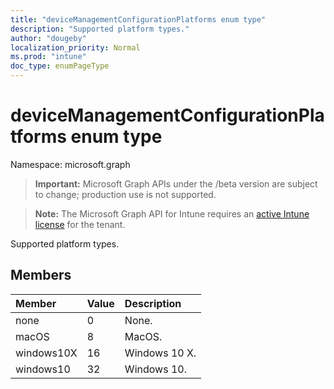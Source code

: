 ```yaml
---
title: "deviceManagementConfigurationPlatforms enum type"
description: "Supported platform types."
author: "dougeby"
localization_priority: Normal
ms.prod: "intune"
doc_type: enumPageType
---
```


# deviceManagementConfigurationPlatforms enum type

Namespace: microsoft.graph

> **Important:** Microsoft Graph APIs under the /beta version are subject to change; production use is not supported.

> **Note:** The Microsoft Graph API for Intune requires an [active Intune license](https://go.microsoft.com/fwlink/?linkid=839381) for the tenant.

Supported platform types.

## Members
|Member|Value|Description|
|:---|:---|:---|
|none|0|None.|
|macOS|8|MacOS.|
|windows10X|16|Windows 10 X.|
|windows10|32|Windows 10.|




